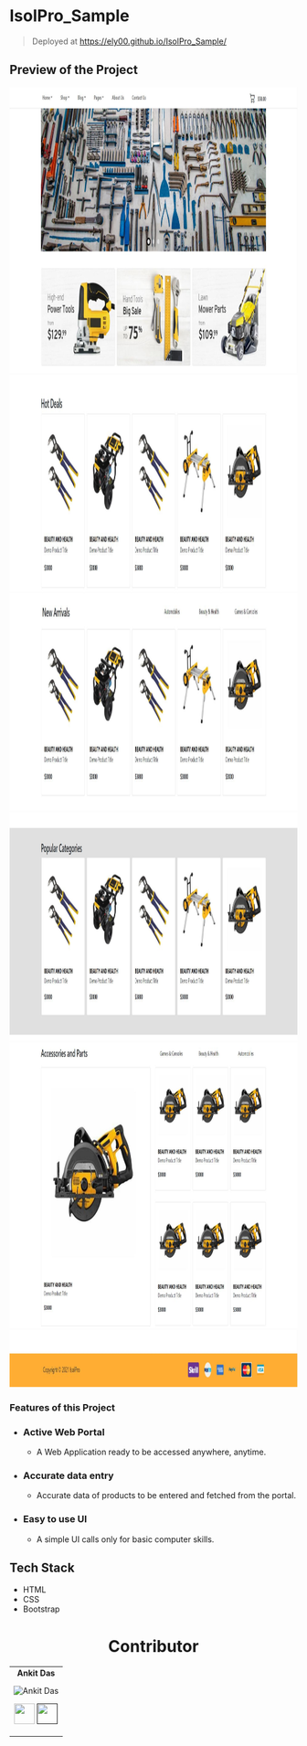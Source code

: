 # IsolPro_Sample

> Deployed at https://ely00.github.io/IsolPro_Sample/

## Preview of the Project
<img src="https://github.com/ELY00/IsolPro_Sample/blob/main/rm1.JPG" height="500" width="1000">

<img src="https://github.com/ELY00/IsolPro_Sample/blob/main/rm2.JPG" height="380" width="1000">

<img src="https://github.com/ELY00/IsolPro_Sample/blob/main/rm3.JPG" height="380" width="1000">

<img src="https://github.com/ELY00/IsolPro_Sample/blob/main/rm4.JPG" height="400" width="1000">

<img src="https://github.com/ELY00/IsolPro_Sample/blob/main/rm5.JPG" height="500" width="1000">

<img src="https://github.com/ELY00/IsolPro_Sample/blob/main/rm6.JPG" height="100" width="1000">

### Features of this Project
- ### **Active Web Portal**
  - A Web Application ready to be accessed anywhere, anytime.
- ### **Accurate data entry**
  - Accurate data of products to be entered and fetched from the portal.
- ### **Easy to use UI**
  - A simple UI calls only for basic computer skills.

## Tech Stack
- HTML
- CSS
- Bootstrap

<h1 align="center"> Contributor </h1>
<table align="center">
<tr align="center">
<td>
<strong>Ankit Das</strong>
<p align="center">
<img src = "https://avatars0.githubusercontent.com/u/70960599?s=460&v=4"  height="120" alt="Ankit Das">
</p>
<p align="center">
<a href = "https://github.com/ELY00"><img src = "http://www.iconninja.com/files/241/825/211/round-collaboration-social-github-code-circle-network-icon.svg" width="36" height = "36"/></a>
<a href = "">
<img src = "http://www.iconninja.com/files/863/607/751/network-linkedin-social-connection-circular-circle-media-icon.svg" width="36" height="36"/>
</a>
</p>
</td>
</tr>
</table>
